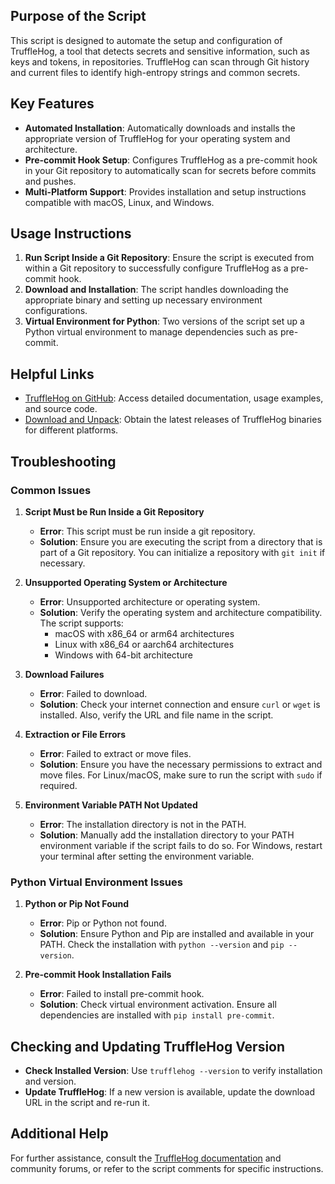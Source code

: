 
## Purpose of the Script

This script is designed to automate the setup and configuration of TruffleHog, a tool that detects secrets and sensitive information, such as keys and tokens, in repositories. TruffleHog can scan through Git history and current files to identify high-entropy strings and common secrets.

## Key Features

- **Automated Installation**: Automatically downloads and installs the appropriate version of TruffleHog for your operating system and architecture.
- **Pre-commit Hook Setup**: Configures TruffleHog as a pre-commit hook in your Git repository to automatically scan for secrets before commits and pushes.
- **Multi-Platform Support**: Provides installation and setup instructions compatible with macOS, Linux, and Windows.

## Usage Instructions

1. **Run Script Inside a Git Repository**: Ensure the script is executed from within a Git repository to successfully configure TruffleHog as a pre-commit hook.
2. **Download and Installation**: The script handles downloading the appropriate binary and setting up necessary environment configurations.
3. **Virtual Environment for Python**: Two versions of the script set up a Python virtual environment to manage dependencies such as pre-commit.

## Helpful Links

- [TruffleHog on GitHub](https://github.com/trufflesecurity/trufflehog): Access detailed documentation, usage examples, and source code.
- [Download and Unpack](https://github.com/trufflesecurity/trufflehog/releases): Obtain the latest releases of TruffleHog binaries for different platforms.

## Troubleshooting

### Common Issues

1. **Script Must be Run Inside a Git Repository**
   - **Error**: This script must be run inside a git repository.
   - **Solution**: Ensure you are executing the script from a directory that is part of a Git repository. You can initialize a repository with `git init` if necessary.

2. **Unsupported Operating System or Architecture**
   - **Error**: Unsupported architecture or operating system.
   - **Solution**: Verify the operating system and architecture compatibility. The script supports:
     - macOS with x86_64 or arm64 architectures
     - Linux with x86_64 or aarch64 architectures
     - Windows with 64-bit architecture

3. **Download Failures**
   - **Error**: Failed to download.
   - **Solution**: Check your internet connection and ensure `curl` or `wget` is installed. Also, verify the URL and file name in the script.

4. **Extraction or File Errors**
   - **Error**: Failed to extract or move files.
   - **Solution**: Ensure you have the necessary permissions to extract and move files. For Linux/macOS, make sure to run the script with `sudo` if required.

5. **Environment Variable PATH Not Updated**
   - **Error**: The installation directory is not in the PATH.
   - **Solution**: Manually add the installation directory to your PATH environment variable if the script fails to do so. For Windows, restart your terminal after setting the environment variable.

### Python Virtual Environment Issues

1. **Python or Pip Not Found**
   - **Error**: Pip or Python not found.
   - **Solution**: Ensure Python and Pip are installed and available in your PATH. Check the installation with `python --version` and `pip --version`.

2. **Pre-commit Hook Installation Fails**
   - **Error**: Failed to install pre-commit hook.
   - **Solution**: Check virtual environment activation. Ensure all dependencies are installed with `pip install pre-commit`.

## Checking and Updating TruffleHog Version

- **Check Installed Version**: Use `trufflehog --version` to verify installation and version.
- **Update TruffleHog**: If a new version is available, update the download URL in the script and re-run it.

## Additional Help

For further assistance, consult the [TruffleHog documentation](https://github.com/trufflesecurity/trufflehog) and community forums, or refer to the script comments for specific instructions.